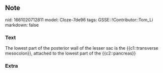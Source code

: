 ## Note
nid: 1661020712811
model: Cloze-7de96
tags: GSSE::!Contributor::Tom_Li
markdown: false

### Text
<div>
  The lowest part of the posterior wall of the lesser sac is the
  {{c1::transverse mesocolon}}, attached to the lowest part of the
  {{c2::pancreas}}
</div>

### Extra

